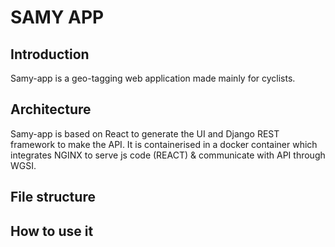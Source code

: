 # SAMY APP

## Introduction
Samy-app is a geo-tagging web application made mainly for cyclists. 

## Architecture
Samy-app is based on React to generate the UI and Django REST framework
to make the API. It is containerised in a docker container which
integrates NGINX to serve js code (REACT) & communicate with API
through WGSI. 


## File structure


## How to use it
